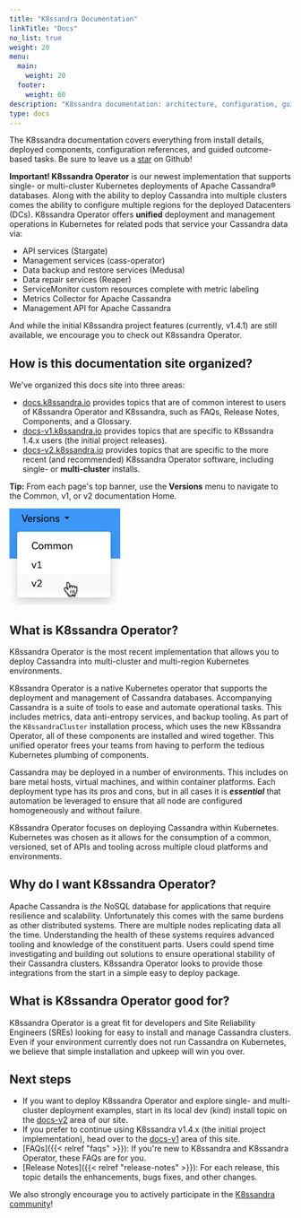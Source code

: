 ```yaml
---
title: "K8ssandra Documentation"
linkTitle: "Docs"
no_list: true
weight: 20
menu:
  main:
    weight: 20
  footer:
    weight: 60
description: "K8ssandra documentation: architecture, configuration, guided tasks"
type: docs
---
```


The K8ssandra documentation covers everything from install details, deployed components, configuration references, and guided outcome-based tasks. Be sure to leave us a <a class="github-button" href="https://github.com/k8ssandra/k8ssandra" data-icon="octicon-star" aria-label="Star k8ssandra/k8ssandra on GitHub">star</a> on Github!

**Important! K8ssandra Operator** is our newest implementation that supports single- or multi-cluster Kubernetes deployments of Apache Cassandra&reg; databases. Along with the ability to deploy Cassandra into multiple clusters comes the ability to configure multiple regions for the deployed Datacenters (DCs). K8ssandra Operator offers **unified** deployment and management operations in Kubernetes for related pods that service your Cassandra data via:

* API services (Stargate)
* Management services (cass-operator)
* Data backup and restore services (Medusa)
* Data repair services (Reaper)
* ServiceMonitor custom resources complete with metric labeling
* Metrics Collector for Apache Cassandra
* Management API for Apache Cassandra

And while the initial K8ssandra project features (currently, v1.4.1) are still available, we encourage you to check out K8ssandra Operator. 

## How is this documentation site organized?

We've organized this docs site into three areas:

* [docs.k8ssandra.io](https://docs.k8ssandra.io) provides topics that are of common interest to users of K8ssandra Operator and K8ssandra, such as FAQs, Release Notes, Components, and a Glossary.
* [docs-v1.k8ssandra.io](https://docs-v1.k8ssandra.io) provides topics that are specific to K8ssandra 1.4.x users (the initial project releases).
* [docs-v2.k8ssandra.io](https://docs-v2.k8ssandra.io) provides topics that are specific to the more recent (and recommended) K8ssandra Operator software, including single- or **multi-cluster** installs.

**Tip:** From each page's top banner, use the **Versions** menu to navigate to the Common, v1, or v2 documentation Home.

![Documentation Versions menu](k8ssandra-doc-versions.png)

## What is K8ssandra Operator?

K8ssandra Operator is the most recent implementation that allows you to deploy Cassandra into multi-cluster and multi-region Kubernetes environments.

K8ssandra Operator is a native Kubernetes operator that supports the deployment and management of Cassandra databases. Accompanying Cassandra is a suite of tools to ease and automate operational tasks. This includes metrics, data anti-entropy services, and backup tooling. As part of the `K8ssandraCluster` installation process, which uses the new K8ssandra Operator, all of these components are installed and wired together. This unified operator frees your teams from having to perform the tedious Kubernetes plumbing of components.

Cassandra may be deployed in a number of environments. This includes on bare metal hosts, virtual machines, and within container platforms. Each deployment type has its pros and cons, but in all cases it is **_essential_** that automation be leveraged to ensure that all node are configured homogeneously and without failure.

K8ssandra Operator focuses on deploying Cassandra within Kubernetes. Kubernetes was chosen as it allows for the consumption of a common, versioned, set of APIs and tooling across multiple cloud platforms and environments.

## Why do I want K8ssandra Operator?

Apache Cassandra is _the_ NoSQL database for applications that require resilience and scalability. Unfortunately this comes with the same burdens as other distributed systems. There are multiple nodes replicating data all the time. Understanding the health of these systems requires advanced tooling and knowledge of the constituent parts. Users could spend time investigating and building out solutions to ensure operational stability of their Cassandra clusters. K8ssandra Operator looks to provide those integrations from the start in a simple easy to deploy package.

## What is K8ssandra Operator good for?

K8ssandra Operator is a great fit for developers and Site Reliability Engineers (SREs) looking for easy to install and manage Cassandra clusters. Even if your environment currently does not run Cassandra on Kubernetes, we believe that simple installation and upkeep will win you over. 

## Next steps

* If you want to deploy K8ssandra Operator and explore single- and multi-cluster deployment examples, start in its local dev (kind) install topic on the [docs-v2](https://docs-v2.k8ssandra.io/install/local/) area of our site.
* If you prefer to continue using K8ssandra v1.4.x (the initial project implementation), head over to the [docs-v1](https://docs-v1.k8ssandra.io) area of this site.
* [FAQs]({{< relref "faqs" >}}): If you're new to K8ssandra and K8ssandra Operator, these FAQs are for you. 
* [Release Notes]({{< relref "release-notes" >}}): For each release, this topic details the enhancements, bugs fixes, and other changes.

We also strongly encourage you to actively participate in the [K8ssandra community](https://k8ssandra.io/community/)!
